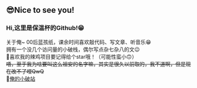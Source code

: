 ## 😎Nice to see you!
### Hi,这里是保温杯的Github!😁
关于俺~
00后蓝孩纸，课余时间喜欢敲代码、写文章、听音乐😁</br>
拥有一个没几个访问量的小破栈，偶尔写点杂七杂八的文😉</br>
👀喜欢我的辣鸡项目要记得给个star哦！（可能性蛮小🙃）</br>
~~唔，至于我为啥要叫这么祖安的名字嘛，其实是很久以前取的，我不道啊，但是现在改不了哩QwQ~~</br>
📖[俺的小破站](https://1357.ga/)
